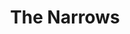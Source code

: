 ---
title: The Narrows
tags: john
image: /files/Narrows/narrows_2000.jpg
imageBase: Narrows
alt: The Narrows at Zion National Park
width: 1334
height: 2000
imageDate: June 2021
location: Zion National Park
camera: Ricoh GRII
orientation: portrait
metaDescription: Masses entering the river at the entrance to the Narrows at Zion National Park
---